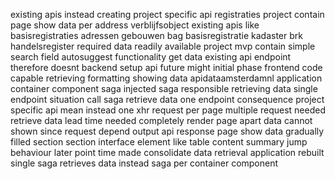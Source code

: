 existing apis instead creating project specific api registraties project contain page show data per address verblijfsobject existing apis like basisregistraties adressen gebouwen bag basisregistratie kadaster brk handelsregister required data readily available project mvp contain simple search field autosuggest functionality get data existing api endpoint therefore doesnt backend setup api future might initial phase frontend code capable retrieving formatting showing data apidataamsterdamnl application container component saga injected saga responsible retrieving data single endpoint situation call saga retrieve data one endpoint consequence project specific api mean instead one xhr request per page multiple request needed retrieve data lead time needed completely render page apart data cannot shown since request depend output api response page show data gradually filled section section interface element like table content summary jump behaviour later point time made consolidate data retrieval application rebuilt single saga retrieves data instead saga per container component